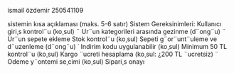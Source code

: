 ismail özdemir
250541109

sistemin kısa açıklaması (maks. 5-6 satır)
 Sistem Gereksinimleri:
 Kullanıcı giri¸s kontrol¨u (ko¸sul)
 ¨ Ur¨un kategorileri arasında gezinme (d¨ong¨u)
 ¨ Ur¨un sepete ekleme
 Stok kontrol¨u (ko¸sul)
 Sepeti g¨or¨unt¨uleme ve d¨uzenleme (d¨ong¨u)
 ˙ Indirim kodu uygulanabilir (ko¸sul)
 Minimum 50 TL kontrol¨u (ko¸sul)
 Kargo ¨ucreti hesaplama (ko¸sul: ¿200 TL ¨ucretsiz)
 ¨ Odeme y¨ontemi se¸cimi (ko¸sul)
 Sipari¸s onayı
